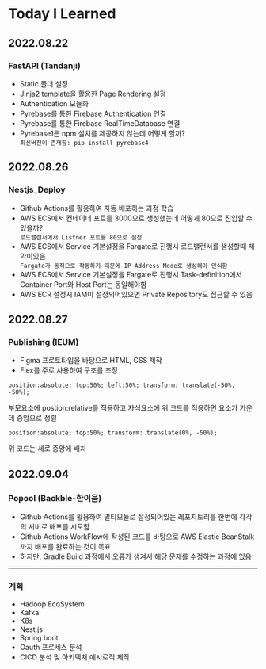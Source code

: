 # Today I Learned

## 2022.08.22

### FastAPI (Tandanji)

- Static 폴더 설정
- Jinja2 template을 활용한 Page Rendering 설정
- Authentication 모듈화
- Pyrebase를 통한 Firebase Authentication 연결
- Pyrebase를 통한 Firebase RealTimeDatabase 연결
- Pyrebase1은 npm 설치를 제공하지 않는데 어떻게 할까?<br>
  `최신버전이 존재함: pip install pyrebase4`

## 2022.08.26

### Nestjs_Deploy

- Github Actions를 활용하여 자동 배포하는 과정 학습
- AWS ECS에서 컨테이너 포트를 3000으로 생성했는데 어떻게 80으로 진입할 수 있을까?<br>
  `로드밸런서에서 Listner 포트를 80으로 설정`
- AWS ECS에서 Service 기본설정을 Fargate로 진행시 로드밸런서를 생성할때 제약이있음<br>
  `Fargate가 동적으로 작동하기 때문에 IP Address Mode로 생성해야 인식함`
- AWS ECS에서 Service 기본설정을 Fargate로 진행시 Task-definition에서 Container Port와 Host Port는 동일해야함
- AWS ECR 설정시 IAM이 설정되어있으면 Private Repository도 접근할 수 있음

## 2022.08.27

### Publishing (IEUM)

- Figma 프로토타입을 바탕으로 HTML, CSS 제작
- Flex를 주로 사용하여 구조를 조정

```
position:absolute; top:50%; left:50%; transform: translate(-50%, -50%);
```

부모요소에 postion:relative를 적용하고 자식요소에 위 코드를 적용하면 요소가 가운데 중앙으로 정렬

```
position:absolute; top:50%; transform: translate(0%, -50%);
```

위 코드는 세로 중앙에 배치

## 2022.09.04

### Popool (Backble-한이음)

- Github Actions를 활용하여 멀티모듈로 설정되어있는 레포지토리를 한번에 각각의 서버로 배포를 시도함
- Github Actions WorkFlow에 작성된 코드를 바탕으로 AWS Elastic BeanStalk까지 배포를 완료하는 것이 목표
- 하지만, Gradle Build 과정에서 오류가 생겨서 해당 문제를 수정하는 과정에 있음

<hr>

### 계획
- Hadoop EcoSystem
- Kafka
- K8s
- Nest.js
- Spring boot
- Oauth 프로세스 분석
- CICD 분석 및 아키텍처 예시로직 제작
